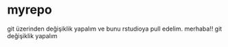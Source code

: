 # myrepo
git üzerinden değişiklik yapalım ve bunu rstudioya pull edelim.
merhaba!!
git değişiklik yapalım
